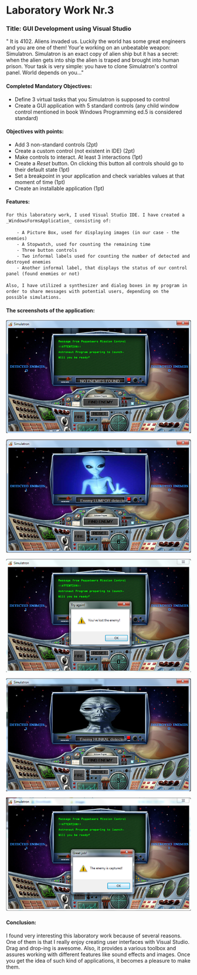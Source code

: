 # Laboratory Work Nr.3

### Title: GUI Development using Visual Studio

" It is 4102. Aliens invaded us. Luckily the world has some great engineers and you are one of them! Your'e working on an unbeatable weapon: Simulatron. Simulatron is an exact copy of alien ship but it has a secret: when the alien gets into ship the alien is traped and brought into human prison. Your task is very simple: you have to clone Simulatron's control panel. World depends on you..."

#### Completed Mandatory Objectives:

   - Define 3 virtual tasks that you Simulatron is supposed to control
   - Create a GUI application with 5 standard controls (any child window control mentioned in book Windows Programming ed.5 is considered standard)


#### Objectives with points:

   - Add 3 non-standard controls (2pt)   
   - Create a custom control (not existent in IDE) (2pt)
   - Make controls to interact. At least 3 interactions (1pt) 
   - Create a _Reset_ button. On clicking this button all controls should go to their default state (1pt)
   - Set a breakpoint in your application and check variables values at that moment of time (1pt)
   - Create an installable application (1pt)


#### Features:
       
    For this laboratory work, I used Visual Studio IDE. I have created a _WindowsFormsApplication_ consisting of:
    
        - A Picture Box, used for displaying images (in our case - the enemies)
        - A Stopwatch, used for counting the remaining time 
        - Three button controls
        - Two informal labels used for counting the number of detected and destroyed enemies
        - Another informal label, that displays the status of our control panel (found enemies or not)

    Also, I have utilized a synthesizer and dialog boxes in my program in order to share messages with potential users, depending on the possible simulations.


#### The screenshots of the application:


   ![main](https://raw.githubusercontent.com/TUM-FAF/FAF-121-Gusan-Gina/master/IDE/Lab2_MIDPS/screenshots/simulatron1.png)

   ![main](https://raw.githubusercontent.com/TUM-FAF/FAF-121-Gusan-Gina/master/IDE/Lab2_MIDPS/screenshots/simulatron2.png)

   ![main](https://raw.githubusercontent.com/TUM-FAF/FAF-121-Gusan-Gina/master/IDE/Lab2_MIDPS/screenshots/simulatron3.png)

   ![main](https://raw.githubusercontent.com/TUM-FAF/FAF-121-Gusan-Gina/master/IDE/Lab2_MIDPS/screenshots/simulatron4.png)

   ![main](https://raw.githubusercontent.com/TUM-FAF/FAF-121-Gusan-Gina/master/IDE/Lab2_MIDPS/screenshots/simulatron5.png)

      
      

#### Conclusion:
 
 I found very interesting this laboratory work because of several reasons. One of them is that I really enjoy creating user interfaces with Visual Studio. Drag and drop-ing is awesome. Also, it provides a various toolbox and assures working with different features like sound effects and images. Once you get the idea of such kind of applications, it becomes a pleasure to make them.